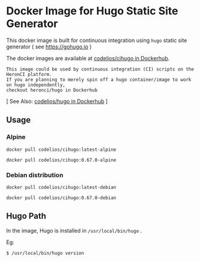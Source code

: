# Docker Image for Hugo Static Site Generator

This docker image is built for continuous integration using `hugo` static site generator ( see https://gohugo.io )

The docker images are available at [codelios/cihugo in Dockerhub](https://hub.docker.com/r/codelios/cihugo).

```
This image could be used by continuous integration (CI) scripts on the HeronCI platform.
If you are planning to merely spin off a hugo container/image to work on hugo independently,
checkout heronci/hugo in Dockerhub
```
[ See Also: [codelios/hugo in Dockerhub](https://hub.docker.com/r/codelios/hugo) ]

## Usage

### Alpine

```
docker pull codelios/cihugo:latest-alpine
```

```
docker pull codelios/cihugo:0.67.0-alpine
```

### Debian distribution

```
docker pull codelios/cihugo:latest-debian
```

```
docker pull codelios/cihugo:0.67.0-debian
```

## Hugo Path

In the image, Hugo is installed in `/usr/local/bin/hugo` .

Eg:

```
$ /usr/local/bin/hugo version
```
